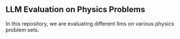 ## LLM Evaluation on Physics Problems
In this repository, we are evaluating different llms on various physics problem sets. 
